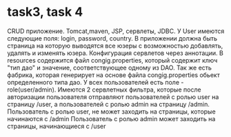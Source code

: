 # task3, task 4
CRUD приложение. Tomcat,maven, JSP, сервлеты, JDBC. У User имеются следующие поля: login, password, country. 
В приложении должна быть страница на которую выводятся все юзеры с возможностью добавлять, удалять и изменять юзера. 
Конфигурация сервлетов через аннотации.
В resources содержится файл congig.properties, который содержит ключ "тип дао" и значение, соответствующее одному из DAO. Так же есть фабрика, которая генерирует на основе файла congig.properties обьект определенного типа дао.
У всех пользователей есть поле - role(user/admin).
Имеются 2 сервлетных фильтра, которые после авторизации пользователя отправляют пользователей с ролью user на страницу /user,
 а пользователей с ролью admin на страницу /admin.
Пользователь с ролью user, не может заходить на страницы, которые начинаются с /admin
Пользователь с ролью admin может заходить на страницы, начинающиеся с /user
